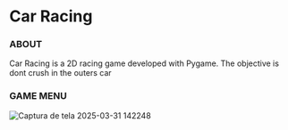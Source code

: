 # Car Racing

### ABOUT

Car Racing is a 2D racing game developed with Pygame. The objective is dont crush in the outers car

### GAME MENU
![Captura de tela 2025-03-31 142248](https://github.com/user-attachments/assets/45b9b74d-42c8-4efc-a29a-1a68fb8e3edf)
